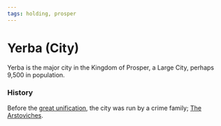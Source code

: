 ```yaml
---
tags: holding, prosper
---
```

# Yerba (City)
Yerba is the major city in the Kingdom of Prosper, a Large City, perhaps 9,500 in population. 

### History
Before the [great unification](simplenote://note/2428654e-601c-4c82-ac4d-fd4025d3242a), the city was run by a crime family; [The Arstoviches](simplenote://note/598e6e58-5a3a-4d40-b00a-4e85335012de).